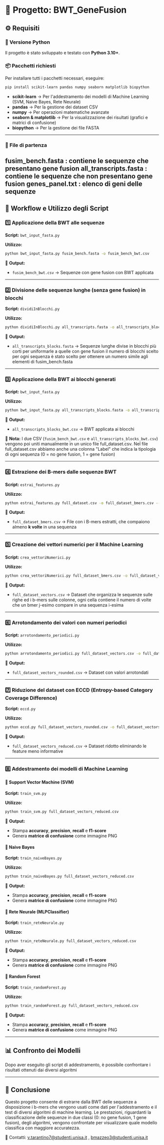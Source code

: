 # 📌 Progetto: BWT_GeneFusion

## ⚙️ Requisiti

### 📌 Versione Python
Il progetto è stato sviluppato e testato con **Python 3.10+**.

### 📦 Pacchetti richiesti
Per installare tutti i pacchetti necessari, eseguire:
```bash
pip install scikit-learn pandas numpy seaborn matplotlib biopython
```

- **scikit-learn** → Per l'addestramento dei modelli di Machine Learning (SVM, Naive Bayes, Rete Neurale)
- **pandas** → Per la gestione dei dataset CSV
- **numpy** → Per operazioni matematiche avanzate
- **seaborn & matplotlib** → Per la visualizzazione dei risultati (grafici e matrici di confusione)
- **biopython** → Per la gestione dei file FASTA

---
### 📌 File di partenza 
fusim_bench.fasta : contiene le sequenze che presentano gene fusion
all_transcripts.fasta : contiene le sequenze che non presentano gene fusion 
genes_panel.txt : elenco di geni delle sequenze
---

## 📂 Workflow e Utilizzo degli Script

### 1️⃣ **Applicazione della BWT alle sequenze**
**Script:** `bwt_input_fasta.py`

**Utilizzo:**
```bash
python bwt_input_fasta.py fusim_bench.fasta -o fusim_bench_bwt.csv
```
📌 **Output:**
- `fusim_bench_bwt.csv` → Sequenze con gene fusion con BWT applicata

---

### 2️⃣ **Divisione delle sequenze lunghe (senza gene fusion) in blocchi**
**Script:** `dividiInBlocchi.py`

**Utilizzo:**
```bash
python dividiInBlocchi.py all_transcripts.fasta -o all_transcripts_blocks.fasta
```
📌 **Output:**
- `all_transcripts_blocks.fasta` → Sequenze lunghe divise in blocchi più corti per uniformarle a quelle con gene fusion
                                   il numero di blocchi scelto per ogni sequenza è stato scelto per ottenere un numero simile agli elementi 
                                   di fusim_bench.fasta
---

### 3️⃣ **Applicazione della BWT ai blocchi generati**
**Script:** `bwt_input_fasta.py`

**Utilizzo:**
```bash
python bwt_input_fasta.py all_transcripts_blocks.fasta -o all_transcripts_blocks_bwt.csv
```
📌 **Output:**
- `all_transcripts_blocks_bwt.csv` → BWT applicata ai blocchi

📌 **Nota:** I due CSV (`fusim_bench_bwt.csv` e `all_transcripts_blocks_bwt.csv`) vengono poi uniti manualmente in un unico file full_dataset.csv.
    Nel file full_dataset.csv abbiamo anche una colonna "Label" che indica la tipologia di ogni sequenza (0 = no gene fusion, 1 = gene fusion)

---

### 4️⃣ **Estrazione dei B-mers dalle sequenze BWT**
**Script:** `estrai_features.py`

**Utilizzo:**
```bash
python estrai_features.py full_dataset.csv -o full_dataset_bmers.csv --min_freq k (specifica valore k)
```
📌 **Output:**
- `full_dataset_bmers.csv` → File con i B-mers estratti, che compaiono almeno **k volte** in una sequenza

---

### 5️⃣ **Creazione dei vettori numerici per il Machine Learning**
**Script:** `crea_vettoriNumerici.py`

**Utilizzo:**
```bash
python crea_vettoriNumerici.py full_dataset_bmers.csv -o full_dataset_vectors.csv
```
📌 **Output:**
- `full_dataset_vectors.csv` → Dataset che organizza le sequenze sulle righe ed i b-mers sulle colonne, 
                               ogni cella contiene il numero di volte che un bmer j-esimo compare in una sequenza i-esima

---

### 6️⃣ **Arrotondamento dei valori con numeri periodici**
**Script:** `arrotondamento_periodici.py`

**Utilizzo:**
```bash
python arrotondamento_periodici.py full_dataset_vectors.csv -o full_dataset_vectors_rounded.csv
```
📌 **Output:**
- `full_dataset_vectors_rounded.csv` → Dataset con valori arrotondati

---

### 7️⃣ **Riduzione del dataset con ECCD (Entropy-based Category Coverage Difference)**
**Script:** `eccd.py`

**Utilizzo:**
```bash
python eccd.py full_dataset_vectors_rounded.csv -o full_dataset_vectors_reduced.csv
```
📌 **Output:**
- `full_dataset_vectors_reduced.csv` → Dataset ridotto eliminando le feature meno informative

---

### 8️⃣ **Addestramento dei modelli di Machine Learning**

#### 🔹 **Support Vector Machine (SVM)**
**Script:** `train_svm.py`

**Utilizzo:**
```bash
python train_svm.py full_dataset_vectors_reduced.csv
```
📌 **Output:**
- Stampa **accuracy**, **precision**, **recall** e **f1-score**
- Genera **matrice di confusione** come immagine PNG

#### 🔹 **Naive Bayes**
**Script:** `train_naiveBayes.py`

**Utilizzo:**
```bash
python train_naiveBayes.py full_dataset_vectors_reduced.csv
```
📌 **Output:**
- Stampa **accuracy**, **precision**, **recall** e **f1-score**
- Genera **matrice di confusione** come immagine PNG

#### 🔹 **Rete Neurale (MLPClassifier)**
**Script:** `train_reteNeurale.py`

**Utilizzo:**
```bash
python train_reteNeurale.py full_dataset_vectors_reduced.csv
```
📌 **Output:**
- Stampa **accuracy**, **precision**, **recall** e **f1-score**
- Genera **matrice di confusione** come immagine PNG


#### 🔹 **Random Forest**
**Script:** `train_randomForest.py`

**Utilizzo:**
```bash
python train_randomForest.py full_dataset_vectors_reduced.csv
```
📌 **Output:**
- Stampa **accuracy**, **precision**, **recall** e **f1-score**
- Genera **matrice di confusione** come immagine PNG



---

## 📊 Confronto dei Modelli
Dopo aver eseguito gli script di addestramento, è possibile confrontare i risultati ottenuti dai diversi algoritmi


---

## 📌 Conclusione
Questo progetto consente di estrarre dalla BWT delle sequenze a disposizione i b-mers che vengono usati come dati per l'addestramento e il test di diversi algoritmi di machine learning.
Le prestazioni, riguardanti la classificazione delle sequenze in due classi (0: no gene fusion, 1 gene fusion), degli algoritmi, vengono confrontate per visualizzare quale modello classifica con maggiore accuratezza.

📩 Contatti: v.tarantino7@studenti.unisa.it ,  bmazzeo3@studenti.unisa.it
